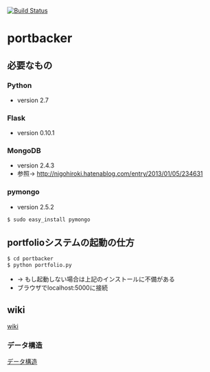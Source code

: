 [![Build Status](https://travis-ci.org/ICTKyouikukei2013/portbacker.png?branch=tos-kamiya/refactoring)](https://travis-ci.org/ICTKyouikukei2013/portbacker)

# portbacker

## 必要なもの

### Python
* version 2.7

### Flask
* version 0.10.1

### MongoDB
* version 2.4.3
* 参照→ http://nigohiroki.hatenablog.com/entry/2013/01/05/234631

### pymongo
* version 2.5.2

```bash
$ sudo easy_install pymongo
```

## portfolioシステムの起動の仕方

```bash
$ cd portbacker
$ python portfolio.py
```
* → もし起動しない場合は上記のインストールに不備がある
* ブラウザでlocalhost:5000に接続

## wiki
[wiki](https://github.com/ICTKyouikukei2013/portbacker/wiki "wiki")

### データ構造
[データ構造](https://github.com/ICTKyouikukei2013/portbacker/wiki/%E3%83%87%E3%83%BC%E3%82%BF%E6%A7%8B%E9%80%A0 "データ構造")


